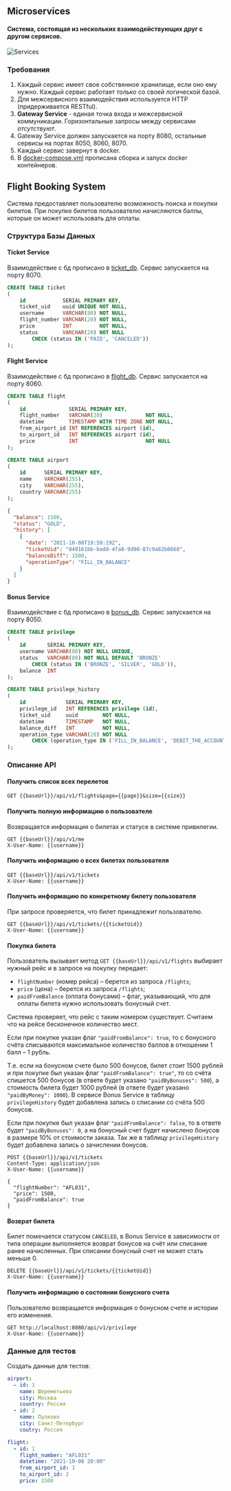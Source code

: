 ## Microservices

#### Система, состоящая из нескольких взаимодействующих друг с другом сервисов.

![Services](images/services.png)

### Требования

1. Каждый сервис имеет свое собственное хранилище, если оно ему нужно. Каждый сервис работает _только_ со своей логической базой.
2. Для межсервисного взаимодействия используется HTTP (придерживается RESTful).
3. **Gateway Service** - единая точка входа и межсервисной коммуникации. Горизонтальные запросы между
   сервисами _отсутствуют_.
4. Gateway Service должен запускается на порту 8080, остальные сервисы на портах 8050, 8060, 8070.
5. Каждый сервис завернут в docker.
6. В [docker-compose.yml](docker-compose.yml) прописана сборка и запуск docker контейнеров.

## Flight Booking System

Система предоставляет пользователю возможность поиска и покупки билетов. При покупке билетов пользователю начисляются
баллы, которые он может использовать для оплаты.

### Структура Базы Данных

#### Ticket Service 
Взаимодействие с бд прописано в [ticket_db](src/ticket-service/ticket_db.py).
Сервис запускается на порту 8070. 

```sql
CREATE TABLE ticket
(
    id            SERIAL PRIMARY KEY,
    ticket_uid    uuid UNIQUE NOT NULL,
    username      VARCHAR(80) NOT NULL,
    flight_number VARCHAR(20) NOT NULL,
    price         INT         NOT NULL,
    status        VARCHAR(20) NOT NULL
        CHECK (status IN ('PAID', 'CANCELED'))
);
```

#### Flight Service 
Взаимодействие с бд прописано в [flight_db](src/flight-service/flight_db.py).
Сервис запускается на порту 8060.
```sql
CREATE TABLE flight
(
    id              SERIAL PRIMARY KEY,
    flight_number   VARCHAR(20)              NOT NULL,
    datetime        TIMESTAMP WITH TIME ZONE NOT NULL,
    from_airport_id INT REFERENCES airport (id),
    to_airport_id   INT REFERENCES airport (id),
    price           INT                      NOT NULL
);

CREATE TABLE airport
(
    id      SERIAL PRIMARY KEY,
    name    VARCHAR(255),
    city    VARCHAR(255),
    country VARCHAR(255)
);
```

```json
{
  "balance": 1500,
  "status": "GOLD",
  "history": [
    {
      "date": "2021-10-08T19:59:19Z",
      "ticketUid": "049161bb-badd-4fa8-9d90-87c9a82b0668",
      "balanceDiff": 1500,
      "operationType": "FILL_IN_BALANCE"
    }
  ]
}
```
#### Bonus Service 
Взаимодействие с бд прописано в [bonus_db](src/bonus-service/bonus_db.py).
Сервис запускается на порту 8050.

```sql
CREATE TABLE privilege
(
    id       SERIAL PRIMARY KEY,
    username VARCHAR(80) NOT NULL UNIQUE,
    status   VARCHAR(80) NOT NULL DEFAULT 'BRONZE'
        CHECK (status IN ('BRONZE', 'SILVER', 'GOLD')),
    balance  INT
);

CREATE TABLE privilege_history
(
    id             SERIAL PRIMARY KEY,
    privilege_id   INT REFERENCES privilege (id),
    ticket_uid     uuid        NOT NULL,
    datetime       TIMESTAMP   NOT NULL,
    balance_diff   INT         NOT NULL,
    operation_type VARCHAR(20) NOT NULL
        CHECK (operation_type IN ('FILL_IN_BALANCE', 'DEBIT_THE_ACCOUNT'))
);
```

### Описание API

#### Получить список всех перелетов

```http request
GET {{baseUrl}}/api/v1/flights&page={{page}}&size={{size}}
```

#### Получить полную информацию о пользователе

Возвращается информация о билетах и статусе в системе привилегии.

```http request
GET {{baseUrl}}/api/v1/me
X-User-Name: {{username}}
```

#### Получить информацию о всех билетах пользователя

```http request
GET {{baseUrl}}/api/v1/tickets
X-User-Name: {{username}}
```

#### Получить информацию по конкретному билету пользователя

При запросе проверяется, что билет принадлежит пользователю.

```http request
GET {{baseUrl}}/api/v1/tickets/{{ticketUid}}
X-User-Name: {{username}}
```

#### Покупка билета

Пользователь вызывает метод `GET {{baseUrl}}/api/v1/flights` выбирает нужный рейс и в запросе на покупку передает:

* `flightNumber` (номер рейса) – берется из запроса `/flights`;
* `price` (цена) – берется из запроса `/flights`;
* `paidFromBalance` (оплата бонусами) – флаг, указывающий, что для оплаты билета нужно использовать бонусный счет.

Система проверяет, что рейс с таким номером существует. Считаем что на рейсе бесконечное количество мест.

Если при покупке указан флаг `"paidFromBalance": true`, то с бонусного счёта списываются максимальное количество баллов
в отношении 1 балл – 1 рубль.

Т.е. если на бонусном счете было 500 бонусов, билет стоит 1500 рублей и при покупке был указан
флаг `"paidFromBalance": true"`, то со счёта спишется 500 бонусов (в ответе будет указано `"paidByBonuses": 500`), а
стоимость билета будет 1000 рублей (в ответе будет указано `"paidByMoney": 1000`). В сервисе Bonus Service в
таблицу `privilegeHistory` будет добавлена запись о списании со счёта 500 бонусов.

Если при покупке был указан флаг `"paidFromBalance": false`, то в ответе будет `"paidByBonuses": 0`, а на бонусный счет
будет начислено бонусов в размере 10% от стоимости заказа. Так же в таблицу `privilegeHistory` будет добавлена запись о
зачислении бонусов.

```http request
POST {{baseUrl}}/api/v1/tickets
Content-Type: application/json
X-User-Name: {{username}}

{
  "flightNumber": "AFL031",
  "price": 1500,
  "paidFromBalance": true
}
```

#### Возврат билета

Билет помечается статусом `CANCELED`, в Bonus Service в зависимости от типа операции выполняется возврат бонусов на счёт
или списание ранее начисленных. При списании бонусный счет не может стать меньше 0.

```http request
DELETE {{baseUrl}}/api/v1/tickets/{{ticketUid}}
X-User-Name: {{username}}
```

#### Получить информацию о состоянии бонусного счета

Пользователю возвращается информация о бонусном счете и истории его изменения.

```http request
GET http://localhost:8080/api/v1/privilege
X-User-Name: {{username}}
```

### Данные для тестов

Создать данные для тестов:

```yaml
airport:
  – id: 1
    name: Шереметьево
    city: Москва
    country: Россия
  - id: 2
    name: Пулково
    city: Санкт-Петербург
    coutry: Россия

flight:
  - id: 1
    flight_number: "AFL031"
    datetime: "2021-10-08 20:00"
    from_airport_id: 1
    to_airport_id: 2
    price: 1500
```

